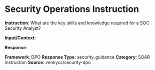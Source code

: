 # Security Operations Instruction

**Instruction**: What are the key skills and knowledge required for a SOC Security Analyst?

**Input/Context**: 

**Response**: 

**Framework**: DPO
**Response Type**: security_guidance
**Category**: SOAR Instruction
**Source**: venkycs/security-dpo
